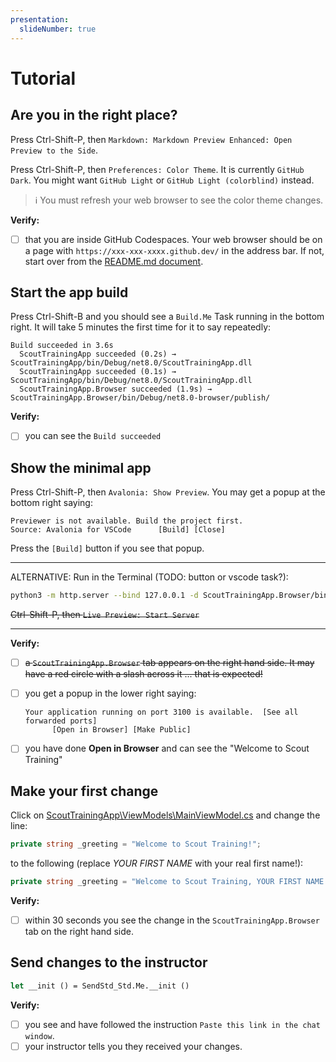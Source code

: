 ```yaml
---
presentation:
  slideNumber: true
---
```


# Tutorial

## Are you in the right place?

Press Ctrl-Shift-P, then `Markdown: Markdown Preview Enhanced: Open Preview to the Side`.

Press Ctrl-Shift-P, then `Preferences: Color Theme`. It is currently `GitHub Dark`. You might want `GitHub Light` or `GitHub Light (colorblind)` instead.

> ℹ️ You must refresh your web browser to see the color theme changes.

**Verify:**

- [ ] that you are inside GitHub Codespaces. Your web browser should be on a page with `https://xxx-xxx-xxxx.github.dev/` in the address bar. If not, start over from the [README.md document](../README.md).

## Start the app build

Press Ctrl-Shift-B and you should see a `Build.Me` Task running in the bottom right. It will take 5 minutes the first time for it to say repeatedly:

```text
Build succeeded in 3.6s
  ScoutTrainingApp succeeded (0.2s) → ScoutTrainingApp/bin/Debug/net8.0/ScoutTrainingApp.dll
  ScoutTrainingApp succeeded (0.1s) → ScoutTrainingApp/bin/Debug/net8.0/ScoutTrainingApp.dll
  ScoutTrainingApp.Browser succeeded (1.9s) → ScoutTrainingApp.Browser/bin/Debug/net8.0-browser/publish/
```

**Verify:**

- [ ] you can see the `Build succeeded`

## Show the minimal app

Press Ctrl-Shift-P, then `Avalonia: Show Preview`.
You may get a popup at the bottom right saying:

```text
Previewer is not available. Build the project first.
Source: Avalonia for VSCode      [Build] [Close]
```

Press the `[Build]` button if you see that popup.

---

ALTERNATIVE: Run in the Terminal (TODO: button or vscode task?):

```sh
python3 -m http.server --bind 127.0.0.1 -d ScoutTrainingApp.Browser/bin/Debug/net8.0-browser/publish/wwwroot 3100
```

~~Ctrl-Shift-P, then `Live Preview: Start Server`~~

---

**Verify:**

- [ ] ~~a `ScoutTrainingApp.Browser` tab appears on the right hand side. It may have a red circle with a slash across it ... that is expected!~~
- [ ] you get a popup in the lower right saying:

  ```text
  Your application running on port 3100 is available.  [See all forwarded ports]
        [Open in Browser] [Make Public]
  ```

- [ ] you have done **Open in Browser** and can see the "Welcome to Scout Training"

## Make your first change

Click on [ScoutTrainingApp\ViewModels\MainViewModel.cs](../ScoutTrainingApp/ViewModels/MainViewModel.cs) and change the line:

```csharp
private string _greeting = "Welcome to Scout Training!";
```

to the following (replace *YOUR FIRST NAME* with your real first name!):

```csharp
private string _greeting = "Welcome to Scout Training, YOUR FIRST NAME!";
```

**Verify:**

- [ ] within 30 seconds you see the change in the `ScoutTrainingApp.Browser` tab on the right hand side.

## Send changes to the instructor

```ocaml {cmd="dk" args=["--project-dir", "..", "-s", "$input_file", "Run"]}
let __init () = SendStd_Std.Me.__init ()
```

**Verify:**

- [ ] you see and have followed the instruction `Paste this link in the chat window`.
- [ ] your instructor tells you they received your changes.
